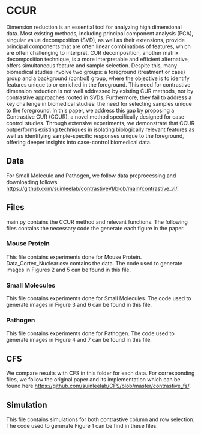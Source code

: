 # CCUR
Dimension reduction is an essential tool for analyzing high dimensional data. Most existing methods, including principal component analysis (PCA), singular value decomposition (SVD), as well as their extensions, provide principal components that are often linear combinations of features, which are often challenging to interpret. CUR decomposition, another matrix decomposition technique, is a more interpretable and efficient alternative, offers simultaneous feature and sample selection. Despite this, many biomedical studies involve two groups: a foreground (treatment or case) group and a background (control) group, where the objective is to identify features unique to or enriched in the foreground. This need for contrastive dimension reduction is not well addressed by existing CUR methods, nor by contrastive approaches rooted in SVDs. Furthermore, they fail to address a key challenge in biomedical studies: the need for selecting samples unique to the foreground. In this paper, we address this gap by proposing a Contrastive CUR (CCUR), a novel method specifically designed for case-control studies. Through extensive experiments, we demonstrate that CCUR outperforms existing techniques in isolating biologically relevant features as well as identifying sample-specific responses unique to the foreground, offering deeper insights into case-control biomedical data.

## Data 
For Small Molecule and Pathogen, we follow data preprocessing and downloading follows https://github.com/suinleelab/contrastiveVI/blob/main/contrastive_vi/. 

## Files
main.py contains the CCUR method and relevant functions. The following files contains the necessary code the generate each figure in the paper.

### Mouse Protein
This file contains experiments done for Mouse Protein. Data_Cortex_Nuclear.csv contains the data. The code used to generate images in Figures 2 and 5 can be found in this file.

### Small Molecules
This file contains experiments done for Small Molecules. The code used to generate images in Figure 3 and 6 can be found in this file.

### Pathogen
This file contains experiments done for Pathogen. The code used to generate images in Figure 4 and 7 can be found in this file.


## CFS
We compare results with CFS in this folder for each data. For corresponding files, we follow the original paper and its implementation which can be found here https://github.com/suinleelab/CFS/blob/master/contrastive_fs/.

## Simulation
This file contains simulations for both contrastive column and row selection. The code used to generate Figure 1 can be find in these files.





